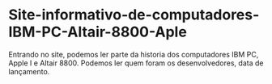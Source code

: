 ﻿# Site-informativo-de-computadores-IBM-PC-Altair-8800-Aple

 Entrando no site, podemos ler parte da historia dos computadores IBM PC, Apple I e Altair 8800. Podemos ler quem foram os desenvolvedores, data de lançamento.
